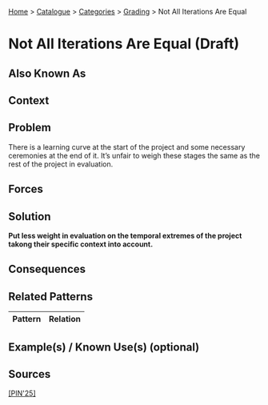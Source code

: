[Home](../README.md) > [Catalogue](../Patterns_catalogue.md) > [Categories](categories/categories.md) > [Grading](categories/Grading.md) > Not All Iterations Are Equal

# Not All Iterations Are Equal (Draft)

## Also Known As

## Context

## Problem

There is a learning curve at the start of the project and some necessary ceremonies at the end of it. It’s unfair to weigh these stages the same as the rest of the project in evaluation.

## Forces

## Solution

**Put less weight in evaluation on the temporal extremes of the project takong their specific context into account.**

## Consequences

## Related Patterns

|Pattern  | Relation |
|--|--|
 
## Example(s) / Known Use(s) (optional) 

## Sources

[[PIN'25]](../References.md)
